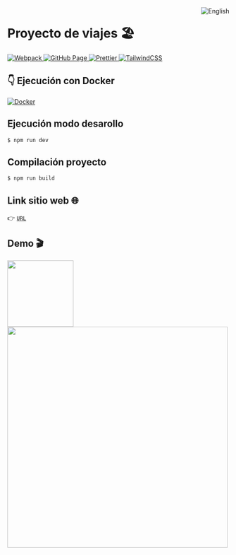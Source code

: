 <a href="README.en.md">
  <img
    align="right"
    src="https://img.shields.io/badge/English-5291f5?style=for-the-badge&logoColor=white&logo=googletranslate"
    alt="English"
  />
</a>

# Proyecto de viajes 🏖️
<p>
  <a href="https://webpack.js.org/" target="_blank">
    <img
      src="https://img.shields.io/badge/v5.74.0-gray?style=flat&logo=webpack&label=Webpack&labelColor=2b3a42"
      alt="Webpack"
    />
  </a>
  <a href="https://pages.github.com/" target="_blank">
    <img
      src="https://img.shields.io/badge/v4.0.0-gray?style=flat&logo=github&label=gh-pages&labelColor=161b22"
      alt="GitHub Page"
    />
  </a>
  <a href="https://prettier.io/" target="_blank">
    <img
      src="https://img.shields.io/badge/v2.7.1-gray?style=flat&logo=prettier&logoColor=white&label=Prettier&labelColor=1a2b34"
      alt="Prettier"
    />
  </a>
  <a href="https://tailwindcss.com/" target="_blank">
    <img
      src="https://img.shields.io/badge/v3.1.8-gray?style=flat&logo=tailwind-css&logoColor=white&label=TailwindCSS&labelColor=06b6d4"
      alt="TailwindCSS"
    />
  </a>
</p>

## 👇 Ejecución con Docker
<a href="README.docker.md">
  <img
    src="https://img.shields.io/badge/Docker-086dd7?style=for-the-badge&logoColor=white&logo=docker"
    alt="Docker"
  />
</a>

## Ejecución modo desarollo
```bash
$ npm run dev
```

## Compilación proyecto
```bash
$ npm run build
```

## Link sitio web 🌐
👉 [`URL`](https://bmolina1993.github.io/travel/index.html)

## Demo 🎬
<img width="150" src="./demo/mobile.gif"/>
<img width="500" src="./demo/desktop.gif"/>
